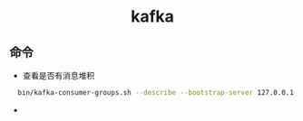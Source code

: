 # <p align='center'>kafka</p>

## 命令
- 查看是否有消息堆积
```bash
  bin/kafka-consumer-groups.sh --describe --bootstrap-server 127.0.0.1:2181 -group myGroup
```
- 